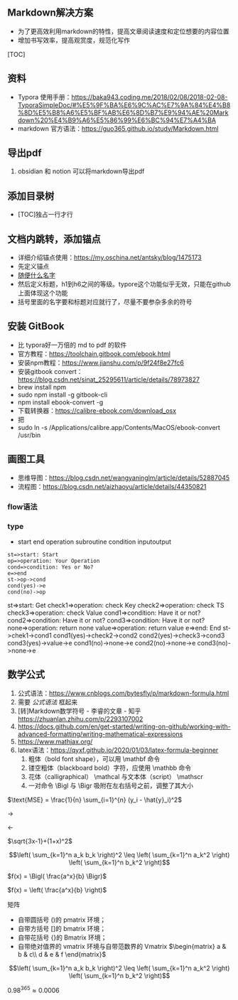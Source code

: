 ## Markdown解决方案

- 为了更高效利用markdown的特性，提高文章阅读速度和定位想要的内容位置
- 增加书写效率，提高观赏度，规范化写作

[TOC]

## 资料

- Typora 使用手册：https://baka943.coding.me/2018/02/08/2018-02-08-TyporaSimpleDoc/#%E5%9F%BA%E6%9C%AC%E7%9A%84%E4%B8%8D%E5%B8%A6%E5%BF%AB%E6%8D%B7%E9%94%AE%20Markdown%20%E4%B9%A6%E5%86%99%E6%BC%94%E7%A4%BA
- markdown 官方语法：https://guo365.github.io/study/Markdown.html

## 导出pdf
1. obsidian 和 notion 可以将markdown导出pdf

## 添加目录树

- [TOC]独占一行才行

## 文档内跳转，添加锚点

- 详细介绍锚点使用：https://my.oschina.net/antsky/blog/1475173
- 先定义锚点
- [随便什么名字](#资料)
- 然后定义标题，h1到h6之间的等级。typore这个功能似乎无效，只能在github上面体现这个功能
- 括号里面的名字要和标题对应就行了，尽量不要参杂多余的符号



## 安装 GitBook

- 比 typora好一万倍的 md to pdf 的软件
- 官方教程：https://toolchain.gitbook.com/ebook.html
- 安装npm教程：https://www.jianshu.com/p/9f24f8e27fc6
- 安装gitbook convert：https://blog.csdn.net/sinat_25295611/article/details/78973827
- brew install npm
- sudo npm install -g gitbook-cli
- npm install ebook-convert -g
- 下载转换器：https://calibre-ebook.com/download_osx
- 把
- sudo ln -s /Applications/calibre.app/Contents/MacOS/ebook-convert /usr/bin

## 画图工具

- 思维导图：https://blog.csdn.net/wangyaninglm/article/details/52887045
- 流程图：https://blog.csdn.net/aizhaoyu/article/details/44350821

### flow语法

### type

- start 
  end 
  operation 
  subroutine 
  condition 
  inputoutput

```flow
st=>start: Start
op=>operation: Your Operation
cond=>condition: Yes or No?
e=>end
st->op->cond
cond(yes)->e
cond(no)->op
```





st=>start: Get
check1=>operation: check Key
check2=>operation: check TS
check3=>operation: check Value
cond1=>condition: Have it or not?
cond2=>condition: Have it or not?
cond3=>condition: Have it or not?
none=>operation: return none
value=>operation: return value
e=>end: End
st->chek1->cond1
cond1(yes)->check2->cond2
cond2(yes)->check3->cond3
cond3(yes)->value->e
cond1(no)->none->e
cond2(no)->none->e
cond3(no)->none->e



## 数学公式
1. 公式语法：https://www.cnblogs.com/bytesfly/p/markdown-formula.html
2. 需要 $公式语法$ 框起来
3. [转]Markdown数学符号 - 李睿的文章 - 知乎 https://zhuanlan.zhihu.com/p/2293107002
4. https://docs.github.com/en/get-started/writing-on-github/working-with-advanced-formatting/writing-mathematical-expressions
5. https://www.mathjax.org/
6. latex语法：https://qyxf.github.io/2020/01/03/latex-formula-beginner
   1. 粗体（bold font shape），可以用 \mathbf 命令
   2. 镂空粗体（blackboard bold）字符，应使用 \mathbb 命令
   3. 花体（calligraphical） \mathcal 与文本体（script） \mathscr
   4. 一对命令 \Bigl 与 \Bigr 吸附在左右括号之前，调整了其大小

$\text{MSE} = \frac{1}{n} \sum_{i=1}^{n} (y_i - \hat{y}_i)^2$

$\rightarrow$

$\leftarrow$

$\sqrt{3x-1}+(1+x)^2$


$$\left( \sum_{k=1}^n a_k b_k \right)^2 \leq \left( \sum_{k=1}^n a_k^2 \right) \left( \sum_{k=1}^n b_k^2 \right)$$

$f(x) = \Bigl( \frac{a^x}{b} \Bigr)$

$f(x) = \left( \frac{a^x}{b} \right)$


矩阵
- 自带圆括号 ()的 pmatrix 环境；
- 自带方括号 []的 bmatrix 环境；
- 自带花括号 {}的 Bmatrix 环境；
- 自带绝对值界的 vmatrix 环境与自带范数界的 Vmatrix 
$\begin{matrix}
a & b & c\\
d & e & f
\end{matrix}$


```math
\left( \sum_{k=1}^n a_k b_k \right)^2 \leq \left( \sum_{k=1}^n a_k^2 \right) \left( \sum_{k=1}^n b_k^2 \right)
```

$0.98^{365} \approx 0.0006$